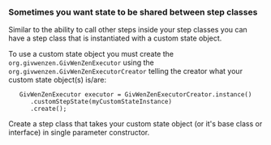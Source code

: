 ### Sometimes you want state to be shared between step classes ###

Similar to the ability to call other steps inside your step classes you can have a step class that is instantiated with a custom state object.

To use a custom state object you must create the `org.givwenzen.GivWenZenExecutor` using the `org.givwenzen.GivWenZenExecutorCreator` telling the creator what your custom state object(s) is/are:
```
   GivWenZenExecutor executor = GivWenZenExecutorCreator.instance()
      .customStepState(myCustomStateInstance)
      .create();
```
Create a step class that takes your custom state object (or it's base class or interface) in single parameter constructor.